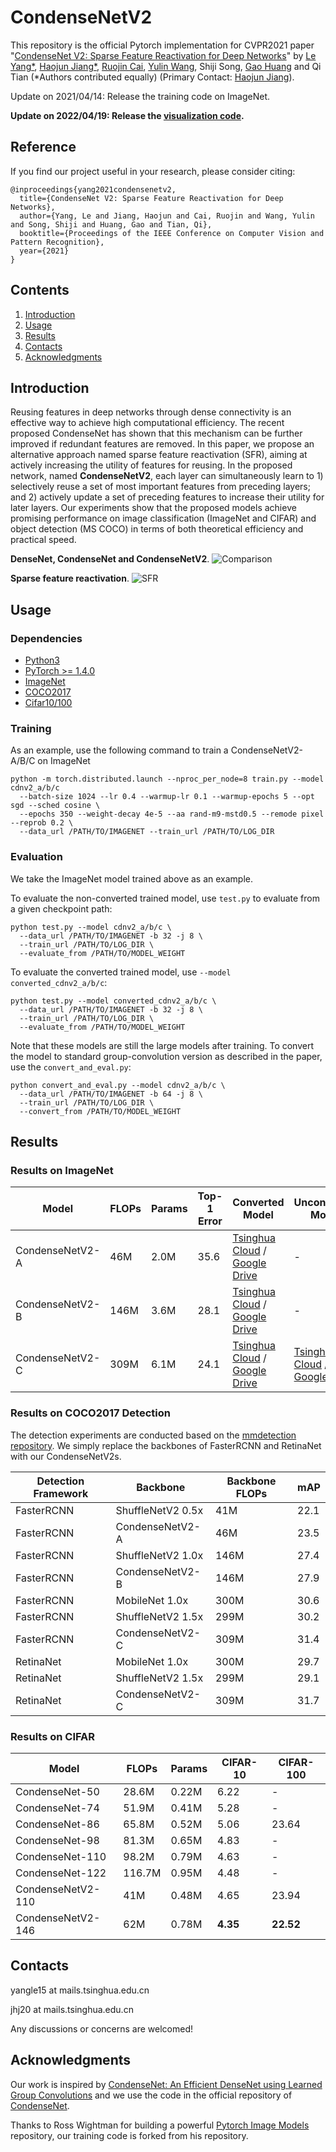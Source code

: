 # CondenseNetV2

This repository is the official Pytorch implementation for CVPR2021 paper "[CondenseNet V2: Sparse Feature Reactivation for Deep Networks](https://arxiv.org/abs/2104.04382)" by [Le Yang\*](https://www.yangle.cc), [Haojun Jiang\*](https://github.com/jianghaojun), [Ruojin Cai](https://www.cs.cornell.edu/~ruojin/), [Yulin Wang](https://www.rainforest-wang.cool/), Shiji Song, [Gao Huang](http://www.gaohuang.net/) and Qi Tian (*Authors contributed equally) (Primary Contact: [Haojun Jiang](https://github.com/jianghaojun)).

Update on 2021/04/14: Release the training code on ImageNet.

**Update on 2022/04/19: Release the [visualization code](./visualize).**

## Reference

If you find our project useful in your research, please consider citing:

```
@inproceedings{yang2021condensenetv2,
  title={CondenseNet V2: Sparse Feature Reactivation for Deep Networks},
  author={Yang, Le and Jiang, Haojun and Cai, Ruojin and Wang, Yulin and Song, Shiji and Huang, Gao and Tian, Qi},
  booktitle={Proceedings of the IEEE Conference on Computer Vision and Pattern Recognition},
  year={2021}
}
```

## Contents

1. [Introduction](#introduction)
2. [Usage](#usage)
3. [Results](#results)
4. [Contacts](#contacts)
5. [Acknowledgments](#acknowledgments)

## Introduction

Reusing features in deep networks through dense connectivity is an effective way to achieve high computational efficiency. The recent proposed CondenseNet has shown that this mechanism can be further improved if redundant features are removed. In this paper, we propose an alternative approach named sparse feature reactivation (SFR), aiming at actively increasing the utility of features for reusing. In the proposed network, named **CondenseNetV2**, each layer can simultaneously learn to 1) selectively reuse a set of most important features from preceding layers; and 2) actively update a set of preceding features to increase their utility for later layers. Our experiments show that the proposed models achieve promising performance on image classification (ImageNet and CIFAR) and object detection (MS COCO) in terms of both theoretical efficiency and practical speed.

**DenseNet, CondenseNet and CondenseNetV2**.
![Comparison](https://raw.githubusercontent.com/jianghaojun/CondenseNetV2/main/figures/figure1.png)

**Sparse feature reactivation**.
![SFR](https://raw.githubusercontent.com/jianghaojun/CondenseNetV2/main/figures/SFR.png)

## Usage

### Dependencies

- [Python3](https://www.python.org/downloads/)
- [PyTorch >= 1.4.0](http://pytorch.org)
- [ImageNet](https://www.image-net.org/challenges/LSVRC/2012/)
- [COCO2017](https://cocodataset.org/#detection-2017)
- [Cifar10/100](https://www.cs.toronto.edu/~kriz/cifar.html)

### Training
As an example, use the following command to train a CondenseNetV2-A/B/C on ImageNet

```
python -m torch.distributed.launch --nproc_per_node=8 train.py --model cdnv2_a/b/c 
  --batch-size 1024 --lr 0.4 --warmup-lr 0.1 --warmup-epochs 5 --opt sgd --sched cosine \
  --epochs 350 --weight-decay 4e-5 --aa rand-m9-mstd0.5 --remode pixel --reprob 0.2 \
  --data_url /PATH/TO/IMAGENET --train_url /PATH/TO/LOG_DIR
```


### Evaluation
We take the ImageNet model trained above as an example.

To evaluate the non-converted trained model, use `test.py` to evaluate from a given checkpoint path:

```
python test.py --model cdnv2_a/b/c \
  --data_url /PATH/TO/IMAGENET -b 32 -j 8 \
  --train_url /PATH/TO/LOG_DIR \
  --evaluate_from /PATH/TO/MODEL_WEIGHT
```

To evaluate the converted trained model, use `--model converted_cdnv2_a/b/c`:

```
python test.py --model converted_cdnv2_a/b/c \
  --data_url /PATH/TO/IMAGENET -b 32 -j 8 \
  --train_url /PATH/TO/LOG_DIR \
  --evaluate_from /PATH/TO/MODEL_WEIGHT
```

Note that these models are still the large models after training. To convert the model to standard group-convolution version as described in the paper, use the `convert_and_eval.py`:

```
python convert_and_eval.py --model cdnv2_a/b/c \
  --data_url /PATH/TO/IMAGENET -b 64 -j 8 \
  --train_url /PATH/TO/LOG_DIR \
  --convert_from /PATH/TO/MODEL_WEIGHT
```

## Results

### Results on ImageNet

| Model | FLOPs | Params | Top-1 Error | Converted Model | Unconverted Model |
|---|---|---|---|---|---|
| CondenseNetV2-A | 46M | 2.0M | 35.6 | [Tsinghua Cloud](https://cloud.tsinghua.edu.cn/smart-link/34933e0e-565b-4633-b1ea-a5266d3d3fcc/) / [Google Drive](https://drive.google.com/file/d/1fhHeAGkdZnOEgv9f-IUCy_uNfc-QHcZ_/view?usp=sharing) | - |
| CondenseNetV2-B | 146M | 3.6M | 28.1 | [Tsinghua Cloud](https://cloud.tsinghua.edu.cn/smart-link/444627eb-a296-458e-9a44-db38aca8a761/) / [Google Drive](https://drive.google.com/file/d/1xFR3GcV1tsGq4tHhPS50XCW7AMnfWs6E/view?usp=sharing) | - |
| CondenseNetV2-C | 309M | 6.1M | 24.1 | [Tsinghua Cloud](https://cloud.tsinghua.edu.cn/smart-link/4625ac39-54b2-48c1-bcbd-c6d21a6b42fa/) / [Google Drive](https://drive.google.com/file/d/1QaK-5KtVeK-d6ip8RMJhJ87dVmPAnWEA/view?usp=sharing) | [Tsinghua Cloud](https://cloud.tsinghua.edu.cn/f/4e4a5246fc6249829ab0/?dl=1) / [Google Drive](https://drive.google.com/file/d/12efJqELir4tzPMP-gdsH3Kl6kc5WeJgf/view?usp=sharing) |

### Results on COCO2017 Detection
The detection experiments are conducted based on the [mmdetection repository](https://github.com/open-mmlab/mmdetection). We simply replace the backbones of FasterRCNN and RetinaNet with our CondenseNetV2s.

| Detection Framework | Backbone | Backbone FLOPs | mAP |
|---|---|---|---|
| FasterRCNN | ShuffleNetV2 0.5x | 41M | 22.1 |
| FasterRCNN | CondenseNetV2-A | 46M | 23.5 |
| FasterRCNN | ShuffleNetV2 1.0x | 146M | 27.4 |
| FasterRCNN | CondenseNetV2-B | 146M | 27.9 |
| FasterRCNN | MobileNet 1.0x | 300M | 30.6 |
| FasterRCNN | ShuffleNetV2 1.5x | 299M | 30.2 |
| FasterRCNN | CondenseNetV2-C | 309M | 31.4 |
| RetinaNet  | MobileNet 1.0x | 300M | 29.7 |
| RetinaNet  | ShuffleNetV2 1.5x | 299M | 29.1 |
| RetinaNet  | CondenseNetV2-C | 309M | 31.7 |

### Results on CIFAR

| Model | FLOPs | Params | CIFAR-10 | CIFAR-100 |
|---|---|---|---|---|
| CondenseNet-50 | 28.6M | 0.22M | 6.22 | - |
| CondenseNet-74 | 51.9M | 0.41M | 5.28 | - |
| CondenseNet-86 | 65.8M | 0.52M | 5.06 | 23.64 |
| CondenseNet-98 | 81.3M | 0.65M | 4.83 | - |
| CondenseNet-110 | 98.2M | 0.79M | 4.63 | - |
| CondenseNet-122 | 116.7M | 0.95M | 4.48 | - |
| CondenseNetV2-110 | 41M | 0.48M | 4.65 | 23.94 |
| CondenseNetV2-146 | 62M | 0.78M | **4.35** | **22.52** |

## Contacts
yangle15 at mails.tsinghua.edu.cn

jhj20 at mails.tsinghua.edu.cn

Any discussions or concerns are welcomed!

## Acknowledgments

Our work is inspired by [CondenseNet: An Efficient DenseNet using Learned Group Convolutions](https://arxiv.org/abs/1711.09224) and we use the code in the official repository of [CondenseNet](https://github.com/ShichenLiu/CondenseNet).

Thanks to Ross Wightman for building a powerful [Pytorch Image Models](https://github.com/rwightman/pytorch-image-models) repository, our training code is forked from his repository.
